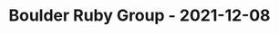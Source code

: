 ---
layout: post
title: Boulder Ruby Group - 2021-12-08
datetime: '2021-12-08T20:00:00-05:00'
name: Boulder Ruby Group
external_url: https://www.meetup.com/boulder_ruby_group/events/278223977/
online_event: false
year_month: 2021-12
---